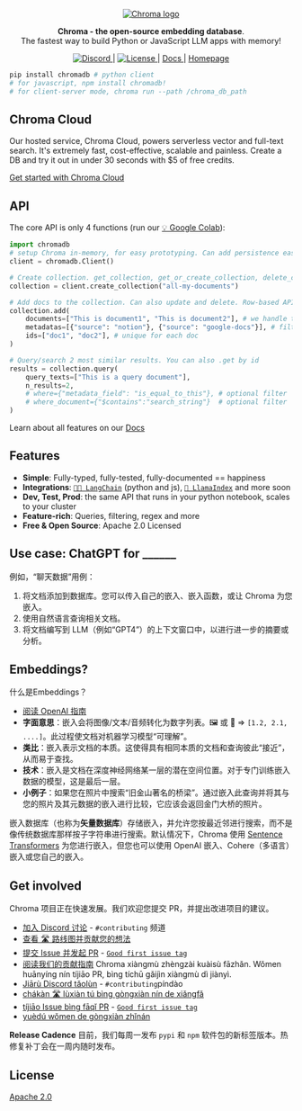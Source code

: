 <p align="center">
  <a href="https://trychroma.com"><img src="https://user-images.githubusercontent.com/891664/227103090-6624bf7d-9524-4e05-9d2c-c28d5d451481.png" alt="Chroma logo"></a>
</p>

<p align="center">
    <b>Chroma - the open-source embedding database</b>. <br />
    The fastest way to build Python or JavaScript LLM apps with memory!
</p>

<p align="center">
  <a href="https://discord.gg/MMeYNTmh3x" target="_blank">
      <img src="https://img.shields.io/discord/1073293645303795742?cacheSeconds=3600" alt="Discord">
  </a> |
  <a href="https://github.com/chroma-core/chroma/blob/master/LICENSE" target="_blank">
      <img src="https://img.shields.io/badge/License-Apache_2.0-blue.svg" alt="License">
  </a> |
  <a href="https://docs.trychroma.com/" target="_blank">
      Docs
  </a> |
  <a href="https://www.trychroma.com/" target="_blank">
      Homepage
  </a>
</p>

```bash
pip install chromadb # python client
# for javascript, npm install chromadb!
# for client-server mode, chroma run --path /chroma_db_path
```

## Chroma Cloud

Our hosted service, Chroma Cloud, powers serverless vector and full-text search. It's extremely fast, cost-effective, scalable and painless. Create a DB and try it out in under 30 seconds with $5 of free credits.

[Get started with Chroma Cloud](https://trychroma.com/signup)

## API

The core API is only 4 functions (run our [💡 Google Colab](https://colab.research.google.com/drive/1QEzFyqnoFxq7LUGyP1vzR4iLt9PpCDXv?usp=sharing)):

```python
import chromadb
# setup Chroma in-memory, for easy prototyping. Can add persistence easily!
client = chromadb.Client()

# Create collection. get_collection, get_or_create_collection, delete_collection also available!
collection = client.create_collection("all-my-documents")

# Add docs to the collection. Can also update and delete. Row-based API coming soon!
collection.add(
    documents=["This is document1", "This is document2"], # we handle tokenization, embedding, and indexing automatically. You can skip that and add your own embeddings as well
    metadatas=[{"source": "notion"}, {"source": "google-docs"}], # filter on these!
    ids=["doc1", "doc2"], # unique for each doc
)

# Query/search 2 most similar results. You can also .get by id
results = collection.query(
    query_texts=["This is a query document"],
    n_results=2,
    # where={"metadata_field": "is_equal_to_this"}, # optional filter
    # where_document={"$contains":"search_string"}  # optional filter
)
```

Learn about all features on our [Docs](https://docs.trychroma.com)

## Features
- __Simple__: Fully-typed, fully-tested, fully-documented == happiness
- __Integrations__: [`🦜️🔗 LangChain`](https://blog.langchain.dev/langchain-chroma/) (python and js), [`🦙 LlamaIndex`](https://twitter.com/atroyn/status/1628557389762007040) and more soon
- __Dev, Test, Prod__: the same API that runs in your python notebook, scales to your cluster
- __Feature-rich__: Queries, filtering, regex and more
- __Free & Open Source__: Apache 2.0 Licensed

## Use case: ChatGPT for ______

例如，“聊天数据”用例：
1. 将文档添加到数据库。您可以传入自己的嵌入、嵌入函数，或让 Chroma 为您嵌入。
2. 使用自然语言查询相关文档。
3. 将文档编写到 LLM（例如“GPT4”）的上下文窗口中，以进行进一步的摘要或分析。

## Embeddings?

什么是Embeddings？

- [阅读 OpenAI 指南](https://platform.openai.com/docs/guides/embeddings/what-are-embeddings)
- __字面意思__：嵌入会将图像/文本/音频转化为数字列表。🖼️ 或 📄 => `[1.2, 2.1, ....]`。此过程使文档对机器学习模型“可理解”。
- __类比__：嵌入表示文档的本质。这使得具有相同本质的文档和查询彼此“接近”，从而易于查找。
- __技术__：嵌入是文档在深度神经网络某一层的潜在空间位置。对于专门训练嵌入数据的模型，这是最后一层。
- __小例子__：如果您在照片中搜索“旧金山著名的桥梁”。通过嵌入此查询并将其与您的照片及其元数据的嵌入进行比较，它应该会返回金门大桥的照片。

嵌入数据库（也称为**矢量数据库**）存储嵌入，并允许您按最近邻进行搜索，而不是像传统数据库那样按子字符串进行搜索。默认情况下，Chroma 使用 [Sentence Transformers](https://docs.trychroma.com/guides/embeddings#default:-all-minilm-l6-v2) 为您进行嵌入，但您也可以使用 OpenAI 嵌入、Cohere（多语言）嵌入或您自己的嵌入。
## Get involved

Chroma 项目正在快速发展。我们欢迎您提交 PR，并提出改进项目的建议。
- [加入 Discord 讨论](https://discord.gg/MMeYNTmh3x) - `#contributing` 频道
- [查看 🛣️ 路线图并贡献您的想法](https://docs.trychroma.com/roadmap)
- [提交 Issue 并发起 PR](https://github.com/chroma-core/chroma/issues) - [`Good first issue tag`](https://github.com/chroma-core/chroma/issues?q=is%3Aissue+is%3Aopen+label%3A%22good+first+issue%22)
- [阅读我们的贡献指南](https://docs.trychroma.com/contributing)
Chroma xiàngmù zhèngzài kuàisù fāzhǎn. Wǒmen huānyíng nín tíjiāo PR, bìng tíchū gǎijìn xiàngmù dì jiànyì.
- [Jiārù Discord tǎolùn](https://Discord.Gg/MMeYNTmh3x) - `#contributing`píndào
- [chákàn 🛣️ lùxiàn tú bìng gòngxiàn nín de xiǎngfǎ](https://Docs.Trychroma.Com/roadmap)
- [tíjiāo Issue bìng fāqǐ PR](https://Github.Com/chroma-core/chroma/issues) - [`Good first issue tag`](https://Github.Com/chroma-core/chroma/issues?Q=is%3Aissue+is%3Aopen+label%3A%22good+first+issue%22)
- [yuèdú wǒmen de gòngxiàn zhǐnán](https://Docs.Trychroma.Com/contributing)

**Release Cadence**
目前，我们每周一发布 `pypi` 和 `npm` 软件包的新标签版本。热修复补丁会在一周内随时发布。

## License

[Apache 2.0](./LICENSE)
